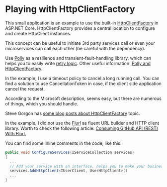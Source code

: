 # Playing with HttpClientFactory

This small application is an example to use the built-in [HttpClientFactory](https://docs.microsoft.com/en-ie/aspnet/core/fundamentals/http-requests?view=aspnetcore-2.2 "HttpClientFactory") in ASP.NET Core.
HttpClientFactory provides a central location to configure and create HttpClient instances.

This concept can be useful to initiate 3rd party services call or even your microservices can call each other (be careful with the dependency).

Use [Polly](https://github.com/App-vNext/Polly "Polly") as a resilience and transient-fault-handling library, which can helps you to easily write [retry logic](https://docs.microsoft.com/en-ie/aspnet/core/fundamentals/http-requests?view=aspnetcore-2.2#use-polly-based-handlers "retry logic").
Other useful information: [Polly and HttpClientFactory](https://github.com/App-vNext/Polly/wiki/Polly-and-HttpClientFactory "Polly and HttpClientFactory").

In the example, I use a timeout policy to cancel a long running call. You can find a solution to use CancellationToken in case, if the client side application cancel the request.

According to the Microsoft description, seems easy, but there are numerous of things, which you should handle.

Steve Gorgon has [some blog posts about HttpClientFactory](https://www.stevejgordon.co.uk/tag/httpclientfactory "some blog posts about HttpClientFactory") topic.

In the example, I did not use the [Flurl](https://flurl.io "Flurl") as fluent URL builder and HTTP client library. Worth to check the following article: [Consuming GitHub API (REST) With Flurl.](https://code-maze.com/consuming-github-api-rest-with-flurl "Consuming GitHub API (REST) With Flurl") 

You can find some inline comments in the code, like this:
```csharp
public void ConfigureServices(IServiceCollection services)
{
  ...
  // Add your service with an interface, helps you to make your business logic testable.
  services.AddHttpClient<IUserClient, UserHttpClient>()
  ...
}
```
